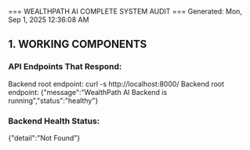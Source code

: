 === WEALTHPATH AI COMPLETE SYSTEM AUDIT ===
Generated: Mon, Sep  1, 2025 12:36:08 AM

## 1. WORKING COMPONENTS
### API Endpoints That Respond:
Backend root endpoint: curl -s http://localhost:8000/
Backend root endpoint:
{"message":"WealthPath AI Backend is running","status":"healthy"}
### Backend Health Status:
{"detail":"Not Found"}
